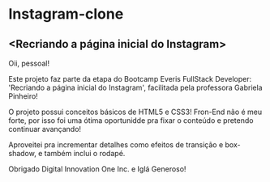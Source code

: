 # Instagram-clone

## <Recriando a página inicial do Instagram>

Oii, pessoal!

Este projeto faz parte da etapa do Bootcamp Everis FullStack Developer: 'Recriando a página inicial do Instagram', facilitada pela professora Gabriela Pinheiro!

O projeto possui conceitos básicos de HTML5 e CSS3! Fron-End não é meu forte, por isso foi uma ótima oportunidde pra fixar o conteúdo e pretendo continuar avançando!

Aproveitei pra incrementar detalhes como efeitos de transição e box-shadow, e também inclui o rodapé.

Obrigado Digital Innovation One Inc. e Iglá Generoso!
